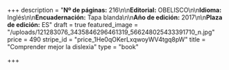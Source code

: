 +++
description = "**Nº de páginas:** 216\n\n**Editorial:** OBELISCO\n\n**Idioma:** Inglés\n\n**Encuadernación:** Tapa blanda\n\n**Año de edición:** 2017\n\n**Plaza de edición:** ES"
draft = true
featured_image = "/uploads/121283076_3435846296461319_566248025433391710_n.jpg"
price = 490
stripe_id = "price_1He0qOKerLxqwoyWV4tgq8pW"
title = "Comprender mejor la dislexia"
type = "book"

+++
